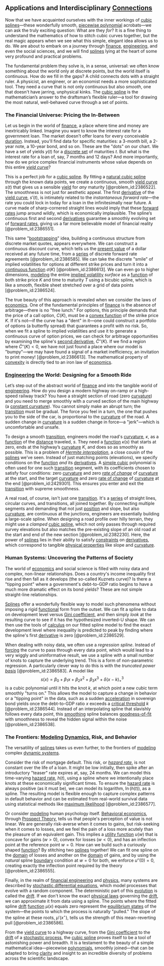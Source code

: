 ## Applications and Interdisciplinary [Connections](@article_id:193345)

Now that we have acquainted ourselves with the inner workings of [cubic splines](@article_id:139539)—these wonderfully smooth, [piecewise polynomial](@article_id:144143) acrobats—we can ask the truly exciting question: What are they *for*? It is a fine thing to understand the mathematics of how to stitch cubic curves together, but the real magic appears when we see what this simple, elegant idea allows us to do. We are about to embark on a journey through [finance](@article_id:144433), [engineering](@article_id:275179), and even the social sciences, and we will find [splines](@article_id:143255) lying at the heart of some very profound and practical problems.

The fundamental problem they solve is, in a sense, universal: we often know something about the world only at discrete points, but the world itself is continuous. How do we fill in the gaps? A child connects dots with a straight ruler. A physicist, an engineer, or an economist needs a more sophisticated tool. They need a curve that is not only continuous but also *smooth*, one that doesn't have jarring, unphysical kinks. The [cubic spline](@article_id:177876) is the mathematician’s answer to the draftsman’s flexible ruler—a tool for drawing the most natural, well-behaved curve through a set of points.

### The Financial Universe: Pricing the In-Between

Let us begin in the world of [finance](@article_id:144433), a place where time and money are inextricably linked. Imagine you want to know the interest rate for a government loan. The market doesn't offer loans for every conceivable [duration](@article_id:145940). Instead, you'll find data for specific maturities: a 3-month bill, a 2-year note, a 10-year bond, and so on. These are the "dots" on our chart. We have a set of yields $y(t)$ for a [discrete set](@article_id:145529) of maturities $t$. But what is the interest rate for a loan of, say, 7 months and 12 days? And more importantly, how do we price complex financial instruments whose value depends on this entire *[yield curve](@article_id:140159)*?

This is a perfect job for a [cubic spline](@article_id:177876). By fitting a [natural cubic spline](@article_id:136740) through the known data points, we create a continuous, smooth [yield curve](@article_id:140159) $s(t)$ that gives us a sensible [yield](@article_id:197199) for *any* maturity [@problem_id:2386522]. The smoothness is not just for aesthetic appeal. The first [derivative](@article_id:157426) of the [yield curve](@article_id:140159), $s'(t)$, is intimately related to the *instantaneous forward rate*—the rate you could lock in today for a loan in the infinitesimally near future. A curve made of sharp-cornered straight lines would imply that these [forward rates](@article_id:143597) jump around wildly, which is economically implausible. The spline’s continuous first and second [derivatives](@article_id:165970) guarantee a smoothly evolving set of [forward rates](@article_id:143597), giving us a far more believable model of financial reality [@problem_id:2386551].

This same "[bootstrapping](@article_id:138344)" idea, building a continuous structure from discrete market quotes, appears everywhere. We can construct a continuous discount curve, which tells us the [present value](@article_id:140669) of a dollar received at any future time, from a [series](@article_id:260342) of discrete forward rate agreements [@problem_id:2386585]. We can take the discrete "smile" of implied volatilities for options at different strike prices and turn it into a [continuous function](@article_id:136867) $\sigma(K)$ [@problem_id:2386613]. We can even go to higher dimensions, [modeling](@article_id:268079) the entire [implied volatility](@article_id:141648) *surface* as a [function](@article_id:141001) of both strike price $K$ and time to maturity $T$ using a bicubic spline, which is like a smooth, flexible sheet stretched over a grid of data points [@problem_id:2386524].

The true beauty of this approach is revealed when we consider the laws of [economics](@article_id:271560). One of the fundamental principles of [finance](@article_id:144433) is the absence of arbitrage—there is no "free lunch." For options, this principle demands that the price of a call option, $C(K)$, must be a [convex function](@article_id:142697) of the strike price $K$. If it's not—if the curve has a "dent" in it—one could construct a portfolio of options (a butterfly spread) that guarantees a profit with no risk. So, when we fit a spline to implied volatilities and use it to generate a continuous curve of option prices, we can check for arbitrage opportunities by examining the spline's [second derivative](@article_id:144014), $\widehat{C}''(K)$. If we find a region where $\widehat{C}''(K) \lt 0$, we have not just found a place where our model is "bumpy"—we may have found a signal of a market inefficiency, an invitation to print money! [@problem_id:2386613]. The mathematical property of [convexity](@article_id:138074) is directly tied to an iron law of [economics](@article_id:271560).

### [Engineering](@article_id:275179) the World: Designing for a Smooth Ride

Let’s step out of the abstract world of [finance](@article_id:144433) and into the tangible world of [engineering](@article_id:275179). How do you design a modern highway on-ramp or a high-speed railway track? You have a straight section of road (zero [curvature](@article_id:140525)) and you need to merge smoothly with a curved section of the main highway (a [constant curvature](@article_id:161628)). You cannot simply make an abrupt turn; the [transition](@article_id:261141) must be gradual. The force you feel in a turn, the one that pushes you to the side of the car, is proportional to the [curvature](@article_id:140525) of the road. A sudden change in [curvature](@article_id:140525) is a sudden change in force—a "jerk"—which is uncomfortable and unsafe.

To design a smooth [transition](@article_id:261141), engineers model the road's [curvature](@article_id:140525), $\kappa$, as a [function](@article_id:141001) of the [distance](@article_id:168164) traveled, $s$. They need a [function](@article_id:141001) $\kappa(s)$ that starts at zero, ends at the highway’s [curvature](@article_id:140525) $K$, and does so as smoothly as possible. This is a problem of *[Hermite interpolation](@article_id:168427)*, a close cousin of the [splines](@article_id:143255) we've seen. Instead of just matching points (elevations), we specify conditions on the [function](@article_id:141001) *and* its [derivatives](@article_id:165970). A [simple cubic](@article_id:149632) polynomial is often used for one such [transition](@article_id:261141) segment, with its coefficients chosen to satisfy four conditions: zero [curvature](@article_id:140525) and zero *[rate of change](@article_id:158276)* of [curvature](@article_id:140525) at the start, and the target [curvature](@article_id:140525) and zero [rate of change](@article_id:158276) of [curvature](@article_id:140525) at the end [@problem_id:2429301]. This ensures you enter and exit the [transition](@article_id:261141) with supreme smoothness.

A real road, of course, isn't just one [transition](@article_id:261141). It's a [series](@article_id:260342) of straight lines, circular curves, and transitions, all joined together. By connecting multiple segments and demanding that not just [position](@article_id:167295) and slope, but also [curvature](@article_id:140525), are continuous at the junctions, engineers are essentially building a large-scale spline. When designing a road profile over hilly terrain, they might use a *clamped* [cubic spline](@article_id:177876), which not only passes through required survey elevations but also matches the pre-existing slope of an old road at the start and end of the new section [@problem_id:2382230]. Here, the power of [splines](@article_id:143255) lies in their ability to satisfy [constraints](@article_id:149214) on [derivatives](@article_id:165970), which correspond to tangible [physical properties](@article_id:138816) like slope and [curvature](@article_id:140525).

### Human Systems: Uncovering the Patterns of Society

The world of [economics](@article_id:271560) and social science is filled with noisy data and complex, non-linear relationships. Does a country's income inequality first rise and then fall as it develops (the so-called Kuznets curve)? Is there a "tipping point" where a government's debt-to-GDP ratio begins to have a much more dramatic effect on its bond yields? These are not simple straight-line relationships.

[Splines](@article_id:143255) offer a wonderfully flexible way to model such phenomena without imposing a rigid [functional](@article_id:146508) form from the outset. We can fit a spline to data on development level versus [Gini coefficient](@article_id:143105), and then simply *look* at the resulting curve to see if it has the hypothesized inverted-U shape. We can then use the tools of [calculus](@article_id:145546) on our fitted spline model to find the exact development level where inequality is predicted to peak by finding where the spline's first [derivative](@article_id:157426) is zero [@problem_id:2386529].

When dealing with noisy data, we often use a *regression spline*. Instead of [forcing](@article_id:149599) the curve to pass through every data point, which would lead to a very wiggly and uninformative result, we use a spline with a small number of knots to capture the underlying trend. This is a form of non-parametric regression. A particularly clever way to do this is with the *truncated power [basis](@article_id:155813)* [@problem_id:2386583]. A model like
$$
s(x) = \beta_{0} + \beta_{1} x + \beta_{2} x^{2} + \beta_{3} x^{3} + \delta (x - k)_{+}^{3}
$$
is a cubic polynomial until it hits the knot $k$, at which point a new cubic term smoothly "turns on." This allows the model to capture a change in behavior or a "tipping point" in the data, such as a sudden [acceleration](@article_id:136379) in sovereign bond yields once the debt-to-GDP ratio $x$ exceeds a [critical threshold](@article_id:190848) $k$ [@problem_id:2386544]. Instead of an interpolating spline that slavishly follows every data point, this [smoothing](@article_id:167179) spline balances [goodness-of-fit](@article_id:175543) with smoothness to reveal the hidden signal within the noise [@problem_id:2386538].

### The Frontiers: [Modeling](@article_id:268079) [Dynamics](@article_id:163910), Risk, and Behavior

The versatility of [splines](@article_id:143255) takes us even further, to the frontiers of [modeling](@article_id:268079) complex [dynamic systems](@article_id:137324).

Consider the risk of mortgage default. This risk, or *[hazard rate](@article_id:265894)*, is not constant over the life of a loan. It might be low initially, then spike after an introductory "teaser" rate expires at, say, 24 months. We can model this time-varying [hazard rate](@article_id:265894), $h(t)$, using a spline where we intentionally place knots at these economically significant times. To ensure the [hazard rate](@article_id:265894) is always positive (as it must be), we can model its logarithm, $\ln(h(t))$, as a spline. The resulting model is flexible enough to capture complex patterns in default behavior and can be estimated from real-world survival data using statistical methods like [maximum likelihood](@article_id:145653) [@problem_id:2386577].

Or consider [modeling](@article_id:268079) human psychology itself. [Behavioral economics](@article_id:139544), through [Prospect Theory](@article_id:147330), tells us that people's perception of value is not linear. We are generally risk-averse when it comes to gains, but risk-seeking when it comes to losses, and we feel the pain of a loss more acutely than the pleasure of an equivalent gain. This implies a [utility function](@article_id:137313) $u(w)$ that is concave for gains ($w \gt 0$), convex for losses ($w \lt 0$), and has an inflection point at the reference point $w=0$. How can we build such a curiously shaped [function](@article_id:141001)? By stitching two [splines](@article_id:143255) together! We can fit one spline on the [domain](@article_id:274630) of losses and another on the [domain](@article_id:274630) of gains, and by using the *natural* spline [boundary](@article_id:158527) condition at $w=0$ for both, we enforce $u''(0)=0$, creating exactly the inflection point required by the theory [@problem_id:2386555].

Finally, in the realm of [financial engineering](@article_id:136449) and [physics](@article_id:144980), many systems are described by [stochastic differential equations](@article_id:146124), which model processes that evolve with a random component. The deterministic part of this [evolution](@article_id:143283) is called the *[drift](@article_id:268312)*. If we don't know the exact [physical laws](@article_id:267365) governing the [drift](@article_id:268312), we can approximate it from data using a spline. The points where the fitted spline [drift](@article_id:268312) [function](@article_id:141001) $\mu(x)$ equals zero represent the [equilibrium states](@article_id:167640) of the system—the points to which the process is naturally "pulled." The slope of the spline at these roots, $\mu'(x^\star)$, tells us the strength of this mean-reverting pull [@problem_id:2386586].

From the [yield curve](@article_id:140159) to a highway curve, from the [Gini coefficient](@article_id:143105) to the [drift](@article_id:268312) of a [stochastic process](@article_id:159008), the [cubic spline](@article_id:177876) proves itself to be a tool of astonishing power and breadth. It is a testament to the beauty of a simple mathematical idea—piecewise [polynomials](@article_id:274943), smoothly joined—that can be adapted to bring [clarity](@article_id:191166) and insight to an incredible diversity of problems across the scientific landscape.